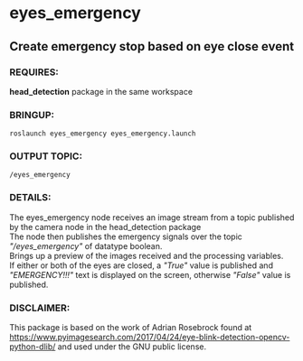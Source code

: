 # eyes_emergency
## Create emergency stop based on eye close event

### REQUIRES:
**head_detection** package in the same workspace

### BRINGUP:
```
roslaunch eyes_emergency eyes_emergency.launch
```

### OUTPUT TOPIC:
```
/eyes_emergency
```

### DETAILS:
The eyes_emergency node receives an image stream from a topic published by the camera node in the head_detection package      
The node then publishes the emergency signals over the topic *"/eyes_emergency"* of datatype boolean.    
Brings up a preview of the images received and the processing variables.        
If either or both of the eyes are closed, a *"True"* value is published and *"EMERGENCY!!!"* text is displayed on the screen, otherwise *"False"* value is published.      

### DISCLAIMER:
This package is based on the work of Adrian Rosebrock found at  https://www.pyimagesearch.com/2017/04/24/eye-blink-detection-opencv-python-dlib/ and used under the GNU public license.